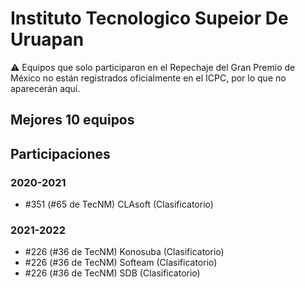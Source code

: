 # Instituto Tecnologico Supeior De Uruapan

:warning: Equipos que solo participaron en el Repechaje del Gran Premio de México no están registrados oficialmente en el ICPC, por lo que no aparecerán aquí.

## Mejores 10 equipos


## Participaciones

### 2020-2021

- #351 (#65 de TecNM) CLAsoft (Clasificatorio)

### 2021-2022

- #226 (#36 de TecNM) Konosuba (Clasificatorio)
- #226 (#36 de TecNM) Softeam (Clasificatorio)
- #226 (#36 de TecNM) SDB (Clasificatorio)



